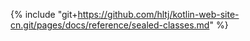 {% include "git+https://github.com/hltj/kotlin-web-site-cn.git/pages/docs/reference/sealed-classes.md" %}
